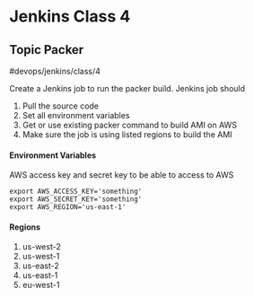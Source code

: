 # Jenkins Class 4  
## Topic Packer
#devops/jenkins/class/4 

Create a Jenkins job to run the packer build. Jenkins job should 

1. Pull the source code
2. Set all environment variables
3. Get or use existing packer command to build AMI on AWS
4. Make sure the job is using listed regions to build the AMI

#### Environment Variables
AWS access key and secret key to be able to access to AWS
```
export AWS_ACCESS_KEY='something'
export AWS_SECRET_KEY='something'
export AWS_REGION='us-east-1'
```

#### Regions
1. us-west-2
2. us-west-1
3. us-east-2
4. us-east-1
5. eu-west-1